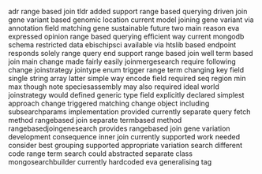 adr range based join tldr added support range based querying driven join gene variant based genomic location current model joining gene variant via annotation field matching gene sustainable future two main reason eva expressed opinion range based querying efficient way current mongodb schema restricted data ebischipsci available via htslib based endpoint responds solely range query end support range based join well term based join main change made fairly easily joinmergesearch require following change joinstrategy jointype enum trigger range term changing key field single string array latter simple way encode field required seq region min max though note speciesassembly may also required ideal world joinstrategy would defined generic type field explicitly declared simplest approach change triggered matching change object including subsearchparams implementation provided currently separate query fetch method rangebased join separate termbased method rangebasedjoingenesearch provides rangebased join gene variation development consequence inner join currently supported work needed consider best grouping supported appropriate variation search different code range term search could abstracted separate class mongosearchbuilder currently hardcoded eva generalising tag
